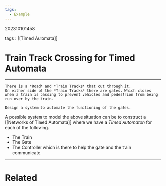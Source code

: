 ```yaml
---
tags:
  - Example
---
```


202310101458

tags : [[Timed Automata]]

#  Train Track Crossing for Timed Automata
---
```ad-question
There is a *Road* and *Train Tracks* that cut through it.
On either side of the *Train Tracks* there are gates. Which closes when a train is passing to prevent vehicles and pedestrion from being run over by the train.

Design a system to automate the functioning of the gates.
```

A possible system to model the above situation can be to construct a [[Networks of Timed Automata]] where we have a *Timed Automaton* for each of the following.
- The Train
- The Gate
- The Controller which is there to help the gate and the train communicate.



---
# Related
